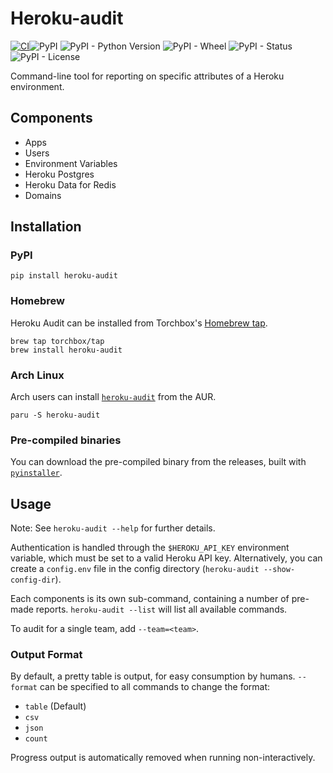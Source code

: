 # Heroku-audit

[![CI](https://github.com/torchbox/heroku-audit/actions/workflows/ci.yml/badge.svg)](https://github.com/torchbox/heroku-audit/actions/workflows/ci.yml)![PyPI](https://img.shields.io/pypi/v/heroku-audit.svg)
![PyPI - Python Version](https://img.shields.io/pypi/pyversions/heroku-audit.svg)
![PyPI - Wheel](https://img.shields.io/pypi/wheel/heroku-audit.svg)
![PyPI - Status](https://img.shields.io/pypi/status/heroku-audit.svg)
![PyPI - License](https://img.shields.io/pypi/l/heroku-audit.svg)

Command-line tool for reporting on specific attributes of a Heroku environment.

## Components

- Apps
- Users
- Environment Variables
- Heroku Postgres
- Heroku Data for Redis
- Domains

## Installation

### PyPI

```
pip install heroku-audit
```

### Homebrew

Heroku Audit can be installed from Torchbox's [Homebrew tap](https://github.com/torchbox/homebrew-tap).

```
brew tap torchbox/tap
brew install heroku-audit
```

### Arch Linux

Arch users can install [`heroku-audit`](https://aur.archlinux.org/packages/heroku-audit) from the AUR.

```
paru -S heroku-audit
```

### Pre-compiled binaries

You can download the pre-compiled binary from the releases, built with [`pyinstaller`](https://pyinstaller.org/en/stable/).

## Usage

Note: See `heroku-audit --help` for further details.

Authentication is handled through the `$HEROKU_API_KEY` environment variable, which must be set to a valid Heroku API key. Alternatively, you can create a `config.env` file in the config directory (`heroku-audit --show-config-dir`).

Each components is its own sub-command, containing a number of pre-made reports. `heroku-audit --list` will list all available commands.

To audit for a single team, add `--team=<team>`.

### Output Format

By default, a pretty table is output, for easy consumption by humans. `--format` can be specified to all commands to change the format:

- `table` (Default)
- `csv`
- `json`
- `count`

Progress output is automatically removed when running non-interactively.
